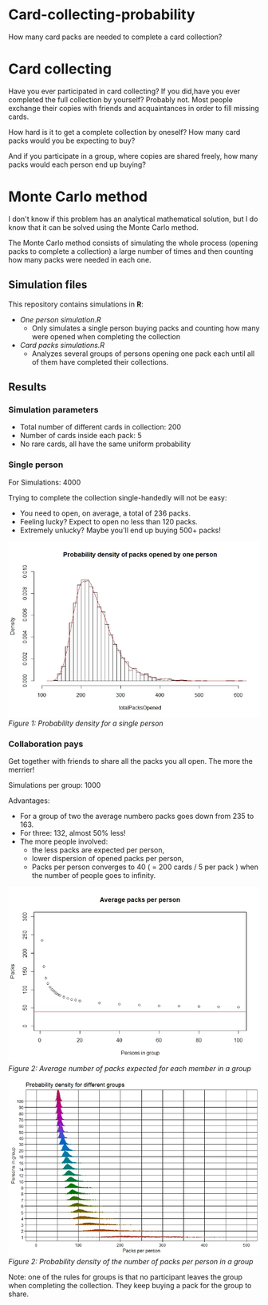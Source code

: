 # Card-collecting-probability
How many card packs are needed to complete a card collection?

# Card collecting

Have you ever participated in card collecting? If you did,have you ever completed the full collection by yourself? Probably not. Most people exchange their copies with friends and acquaintances in order to fill missing cards. 

How hard is it to get a complete collection by oneself? How many card packs would you be expecting to buy?

And if you participate in a group, where copies are shared freely, how many packs would each person end up buying?

# Monte Carlo method

I don't know if this problem has an analytical mathematical solution, but I do know that it can be solved using the Monte Carlo method.

The Monte Carlo method consists of simulating the whole process (opening packs to complete a collection) a large number of times and then counting how many packs were needed in each one.

## Simulation files

This repository contains simulations in **R**:
- *One person simulation.R*
    - Only simulates a single person buying packs and counting how many were opened when completing the collection
- *Card packs simulations.R*
    - Analyzes several groups of persons opening one pack each until all of them have completed their collections.

## Results

### Simulation parameters

- Total number of different cards in collection: 200
- Number of cards inside each pack: 5 
- No rare cards, all have the same uniform probability

### Single person

For Simulations: 4000

Trying to complete the collection single-handedly will not be easy:
 - You need to open, on average, a total of 236 packs. 
 - Feeling lucky? Expect to open no less than 120 packs.
 - Extremely unlucky? Maybe you'll end up buying 500+ packs!


![Figure 1](probabiliy%20density%20single%20person.jpeg?raw=true)
*Figure 1: Probability density for a single person*

### Collaboration pays

Get together with friends to share all the packs you all open. The more the merrier!

Simulations per group: 1000

Advantages:
- For a group of two the average numbero packs goes down from 235 to 163.
- For three: 132, almost 50% less! 
- The more people involved: 
    - the less packs are expected per person,
    - lower dispersion of opened packs per person,
    - Packs per person converges to 40 ( = 200 cards / 5 per pack ) when the number of people goes to infinity.

![Figure 2](Packs%20per%20group.jpeg?raw=true)
*Figure 2: Average number of packs expected for each member in a group*

![Figure 3](probabilities_for_groups.jpeg?raw=true)
*Figure 2: Probability density of the number of packs per person in a group*

Note: one of the rules for groups is that no participant leaves the group when completing the collection. They keep buying a pack for the group to share.